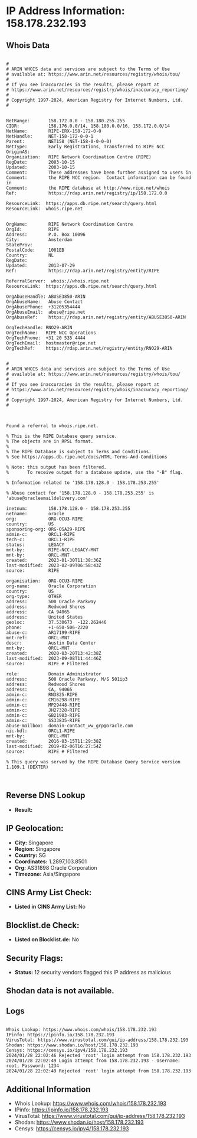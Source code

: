 # IP Address Information: 158.178.232.193

## Whois Data
```

#
# ARIN WHOIS data and services are subject to the Terms of Use
# available at: https://www.arin.net/resources/registry/whois/tou/
#
# If you see inaccuracies in the results, please report at
# https://www.arin.net/resources/registry/whois/inaccuracy_reporting/
#
# Copyright 1997-2024, American Registry for Internet Numbers, Ltd.
#


NetRange:       158.172.0.0 - 158.180.255.255
CIDR:           158.176.0.0/14, 158.180.0.0/16, 158.172.0.0/14
NetName:        RIPE-ERX-158-172-0-0
NetHandle:      NET-158-172-0-0-1
Parent:         NET158 (NET-158-0-0-0-0)
NetType:        Early Registrations, Transferred to RIPE NCC
OriginAS:       
Organization:   RIPE Network Coordination Centre (RIPE)
RegDate:        2003-10-15
Updated:        2003-10-15
Comment:        These addresses have been further assigned to users in
Comment:        the RIPE NCC region.  Contact information can be found in
Comment:        the RIPE database at http://www.ripe.net/whois
Ref:            https://rdap.arin.net/registry/ip/158.172.0.0

ResourceLink:  https://apps.db.ripe.net/search/query.html
ResourceLink:  whois.ripe.net


OrgName:        RIPE Network Coordination Centre
OrgId:          RIPE
Address:        P.O. Box 10096
City:           Amsterdam
StateProv:      
PostalCode:     1001EB
Country:        NL
RegDate:        
Updated:        2013-07-29
Ref:            https://rdap.arin.net/registry/entity/RIPE

ReferralServer:  whois://whois.ripe.net
ResourceLink:  https://apps.db.ripe.net/search/query.html

OrgAbuseHandle: ABUSE3850-ARIN
OrgAbuseName:   Abuse Contact
OrgAbusePhone:  +31205354444 
OrgAbuseEmail:  abuse@ripe.net
OrgAbuseRef:    https://rdap.arin.net/registry/entity/ABUSE3850-ARIN

OrgTechHandle: RNO29-ARIN
OrgTechName:   RIPE NCC Operations
OrgTechPhone:  +31 20 535 4444 
OrgTechEmail:  hostmaster@ripe.net
OrgTechRef:    https://rdap.arin.net/registry/entity/RNO29-ARIN


#
# ARIN WHOIS data and services are subject to the Terms of Use
# available at: https://www.arin.net/resources/registry/whois/tou/
#
# If you see inaccuracies in the results, please report at
# https://www.arin.net/resources/registry/whois/inaccuracy_reporting/
#
# Copyright 1997-2024, American Registry for Internet Numbers, Ltd.
#



Found a referral to whois.ripe.net.

% This is the RIPE Database query service.
% The objects are in RPSL format.
%
% The RIPE Database is subject to Terms and Conditions.
% See https://apps.db.ripe.net/docs/HTML-Terms-And-Conditions

% Note: this output has been filtered.
%       To receive output for a database update, use the "-B" flag.

% Information related to '158.178.128.0 - 158.178.253.255'

% Abuse contact for '158.178.128.0 - 158.178.253.255' is 'abuse@oracleemaildelivery.com'

inetnum:        158.178.128.0 - 158.178.253.255
netname:        oracle
org:            ORG-OCU3-RIPE
country:        US
sponsoring-org: ORG-OSA29-RIPE
admin-c:        ORCL1-RIPE
tech-c:         ORCL1-RIPE
status:         LEGACY
mnt-by:         RIPE-NCC-LEGACY-MNT
mnt-by:         ORCL-MNT
created:        2023-01-30T11:38:36Z
last-modified:  2023-02-09T06:58:43Z
source:         RIPE

organisation:   ORG-OCU3-RIPE
org-name:       Oracle Corporation
country:        US
org-type:       OTHER
address:        500 Oracle Parkway
address:        Redwood Shores
address:        CA 94065
address:        United States
geoloc:         37.530673  -122.262446
phone:          +1-650-506-2220
abuse-c:        AR17199-RIPE
mnt-ref:        ORCL-MNT
descr:          Austin Data Center
mnt-by:         ORCL-MNT
created:        2020-03-20T13:42:38Z
last-modified:  2023-09-08T11:44:46Z
source:         RIPE # Filtered

role:           Domain Administrator
address:        500 Oracle Parkway, M/S 501ip3
address:        Redwood Shores
address:        CA, 94065
admin-c:        RN3825-RIPE
admin-c:        CM16298-RIPE
admin-c:        MP29448-RIPE
admin-c:        JH27328-RIPE
admin-c:        GB21983-RIPE
admin-c:        SS33835-RIPE
abuse-mailbox:  domain-contact_ww_grp@oracle.com
nic-hdl:        ORCL1-RIPE
mnt-by:         ORCL-MNT
created:        2016-03-15T11:29:38Z
last-modified:  2019-02-06T16:27:54Z
source:         RIPE # Filtered

% This query was served by the RIPE Database Query Service version 1.109.1 (DEXTER)



```
## Reverse DNS Lookup
- **Result:** 

## IP Geolocation:
- **City:** Singapore
- **Region:** Singapore
- **Country:** SG
- **Coordinates:** 1.2897,103.8501
- **Org:** AS31898 Oracle Corporation
- **Timezone:** Asia/Singapore

## CINS Army List Check:
- **Listed in CINS Army List:** 
No

## Blocklist.de Check:
- **Listed on Blocklist.de:** 
No

## Security Flags:
- **Status:** 12 security vendors flagged this IP address as malicious

## Shodan data is not available.

## Logs
```

Whois Lookup: https://www.whois.com/whois/158.178.232.193
IPinfo: https://ipinfo.io/158.178.232.193
VirusTotal: https://www.virustotal.com/gui/ip-address/158.178.232.193
Shodan: https://www.shodan.io/host/158.178.232.193
Censys: https://censys.io/ipv4/158.178.232.193
2024/01/28 22:02:46 Rejected 'root' login attempt from 158.178.232.193
2024/01/28 22:02:49 Login attempt from 158.178.232.193 - Username: root, Password: 1234
2024/01/28 22:02:49 Rejected 'root' login attempt from 158.178.232.193

```
## Additional Information
- Whois Lookup: https://www.whois.com/whois/158.178.232.193
- IPinfo: https://ipinfo.io/158.178.232.193
- VirusTotal: https://www.virustotal.com/gui/ip-address/158.178.232.193
- Shodan: https://www.shodan.io/host/158.178.232.193
- Censys: https://censys.io/ipv4/158.178.232.193

